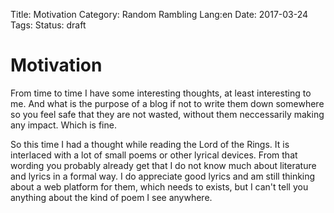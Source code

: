 Title: Motivation
Category: Random Rambling
Lang:en
Date: 2017-03-24
Tags: 
Status: draft

# Motivation

From time to time I have some interesting thoughts, at least interesting to me. And what is the purpose of a blog if not to write them down somewhere so you feel safe that they are not wasted, without them neccessarily making any impact. Which is fine.

So this time I had a thought while reading the Lord of the Rings. It is interlaced with a lot of small poems or other lyrical devices. From that wording you probably already get that I do not know much about literature and lyrics in a formal way. I do appreciate good lyrics and am still thinking about a web platform for them, which needs to exists, but I can't tell you anything about the kind of poem I see anywhere.